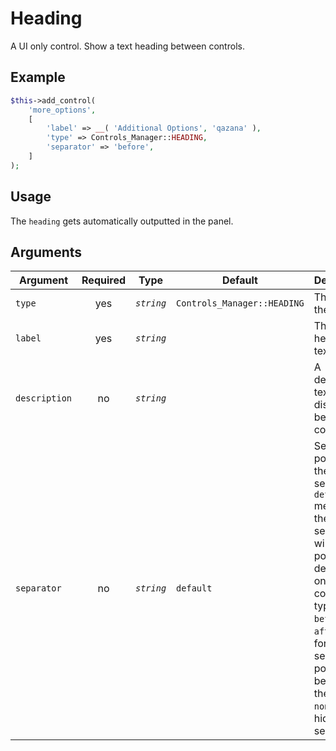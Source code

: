# Heading
A UI only control. Show a text heading between controls.

## Example
```php
$this->add_control(
    'more_options',
    [
        'label' => __( 'Additional Options', 'qazana' ),
        'type' => Controls_Manager::HEADING,
        'separator' => 'before',
    ]
);
```

## Usage
The `heading` gets automatically outputted in the panel.

## Arguments

Argument           | Required   | Type         | Default                      | Description
------------       | :--------: | :------:     | ---------------------------- | ---------------------------------------------
`type`             | yes        | *`string`*   | `Controls_Manager::HEADING`  | The type of the control
`label`            | yes        | *`string`*   |                              | The heading text
`description`      | no         | *`string`*   |                              | A description text to display below the control
`separator`        | no         | *`string`*   | `default`                    | Set the position of the control separator. `default` means that the separator will be posited depending on the control type. `before` or `after` will force the separator position before/after the control. `none` will hide the separator